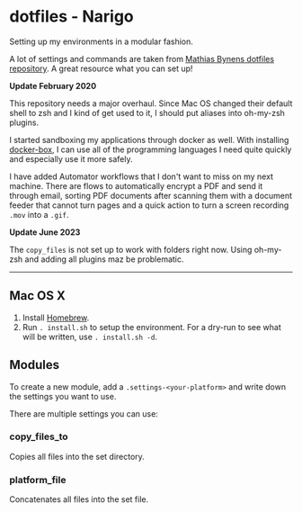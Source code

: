 # dotfiles - Narigo

Setting up my environments in a modular fashion.

A lot of settings and commands are taken from
[Mathias Bynens dotfiles repository](https://github.com/mathiasbynens/dotfiles).
A great resource what you can set up!

**Update February 2020**

This repository needs a major overhaul. Since Mac OS changed their default
shell to zsh and I kind of get used to it, I should put aliases into oh-my-zsh
plugins.

I started sandboxing my applications through docker as well. With installing
[docker-box](https://github.com/compose-us-research/docker-box), I can use all
of the programming languages I need quite quickly and especially use it more
safely.

I have added Automator workflows that I don't want to miss on my next machine.
There are flows to automatically encrypt a PDF and send it through email,
sorting PDF documents after scanning them with a document feeder that cannot
turn pages and a quick action to turn a screen recording `.mov` into a `.gif`.

**Update June 2023**

The `copy_files` is not set up to work with folders right now. Using oh-my-zsh
and adding all plugins maz be problematic.

---

## Mac OS X

1. Install [Homebrew](https://brew.sh/).
2. Run `. install.sh` to setup the environment. For a dry-run to see what will
   be written, use `. install.sh -d`.

## Modules

To create a new module, add a `.settings-<your-platform>` and write down the
settings you want to use.

There are multiple settings you can use:

### copy_files_to

Copies all files into the set directory.

### platform_file

Concatenates all files into the set file.
